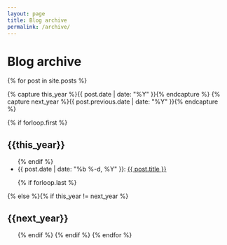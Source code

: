 ```yaml
---
layout: page
title: Blog archive
permalink: /archive/
---
```


# Blog archive

{% for post in site.posts  %}

{% capture this_year %}{{ post.date | date: "%Y" }}{% endcapture %}
{% capture next_year %}{{ post.previous.date | date: "%Y" }}{% endcapture %}

{% if forloop.first %}
<h2 class="c-archives__year" id="{{ this_year }}-ref">{{this_year}}</h2>
<ul class="c-archives__list">
{% endif %}

<li class="c-archives__item">{{ post.date | date: "%b %-d, %Y" }}: <a href="{{ post.url | prepend: site.baseurl }}">{{ post.title }}</a></li>

{% if forloop.last %}
</ul>
{% else %}{% if this_year != next_year %}
</ul>
<h2 class="c-archives__year" id="{{ next_year }}-ref">{{next_year}}</h2>
<ul class="c-archives__list">
{% endif %}
{% endif %}
{% endfor %}
